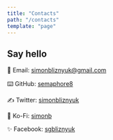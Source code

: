 ```yaml
---
title: "Contacts"
path: "/contacts"
template: "page"
---
```


## Say hello

📮 Email: [simonbliznyuk@gmail.com](mailto:simonbliznyuk@gmail.com)

⌨️ GitHub: [semaphore8](https://github.com/semaphore8)

✍ Twitter: [simonbliznyuk](https://twitter.com/simonbliznyuk)

🤑 Ko-Fi: [simonb](https://ko-fi.com/simonb)

✨ Facebook: [sgbliznyuk](https://www.facebook.com/sgbliznyuk)
